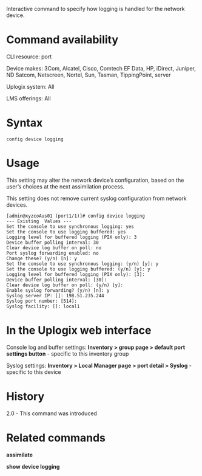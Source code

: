 Interactive command to specify how logging is handled for the network device.

# Command availability

CLI resource: port

Device makes: 3Com, Alcatel, Cisco, Comtech EF Data, HP, iDirect, Juniper, ND Satcom, Netscreen, Nortel, Sun, Tasman, TippingPoint, server

Uplogix system: All

LMS offerings: All

# Syntax 

```
config device logging
```

# Usage 

This setting may alter the network device’s configuration, based on the user’s choices at the next assimilation process.

This setting does not remove current syslog configuration from network devices.

```
[admin@xyzcoAus01 (port1/1)]# config device logging 
--- Existing  Values ---
Set the console to use synchronous logging: yes
Set the console to use logging buffered: yes
Logging level for buffered logging (PIX only): 3
Device buffer polling interval: 30
Clear device log buffer on poll: no
Port syslog forwarding enabled: no
Change these? (y/n) [n]: y
Set the console to use synchronous logging: (y/n) [y]: y
Set the console to use logging buffered: (y/n) [y]: y
Logging level for buffered logging (PIX only): [3]:
Device buffer polling interval: [30]: 
Clear device log buffer on poll: (y/n) [y]: 
Enable syslog forwarding? (y/n) [n]: y
Syslog server IP: []: 198.51.235.244
Syslog port number: [514]: 
Syslog facility: []: local1
```

# In the Uplogix web interface

Console log and buffer settings: **Inventory > group page > default port settings button** - specific to this inventory group

Syslog settings: **Inventory > Local Manager page > port detail > Syslog** - specific to this device

# History 

2.0 - This command was introduced

# Related commands 

**assimilate**

**show device logging**
